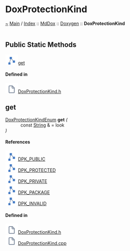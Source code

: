 <a id="doxprotectionkind"></a>
<h1>DoxProtectionKind</h1>
<a id="classMdDox_1_1Doxygen_1_1DoxProtectionKind"></a>
<a id="mddoxdoxygendoxprotectionkind"></a>
<a href="https://github.com/CharlesCarley/MdDox">~</a>
<a href="indexpage.md#main">Main</a>
<span class="inline-text">/</span>
<a href="index.md#index">Index</a>
<span class="inline-text">::</span>
<a href="namespaceMdDox.md#mddox">MdDox</a>
<span class="inline-text">::</span>
<a href="namespaceMdDox_1_1Doxygen.md#doxygen">Doxygen</a>
<span class="inline-text">::</span>
<span class="bold-text"><b>DoxProtectionKind</b></span>
<br/>
<br/>
<a id="public-static-methods"></a>
<h2>Public Static Methods</h2>
<span class="icon-list-item"><a href="#get" class="icon-list-item"><img src="../images/class24px.svg" class="icon-list-item"/><span class="icon-list-item">get</span>
</a>
</span>
<br/>
<a id="defined-in"></a>
<h4>Defined in</h4>
<span class="icon-list-item"><a href="https://github.com/CharlesCarley/MdDox/blob/master/Tools/Doxygen/DoxProtectionKind.h#L66" class="icon-list-item"><img src="../images/file24px.svg" class="icon-list-item"/><span class="icon-list-item">DoxProtectionKind.h</span>
</a>
</span>
<br/>
<a id="get"></a>
<h2>get</h2>
<a href="namespaceMdDox_1_1Doxygen.md#doxprotectionkindenum">DoxProtectionKindEnum</a>
<span class="bold-text"><b>get</b></span>
<span class="italic-text"><i>(</i></span>
<div class="paragraph">
<span class="paragraph"><img src="../images/horSpace24px.svg"/><span class="inline-text">const </span>
<a href="namespaceMdDox.md#string">String</a>
<span class="inline-text"> &amp;</span>
<span class="inline-text"> = </span>
<span class="inline-text">look</span>
</span>
</div>
<span class="italic-text"><i>)</i></span>
<a id="references"></a>
<h4>References</h4>
<span class="icon-list-item"><a href="namespaceMdDox_1_1Doxygen.md#dpk_public" class="icon-list-item"><img src="../images/class24px.svg" class="icon-list-item"/><span class="icon-list-item">DPK_PUBLIC</span>
</a>
</span>
<br/>
<span class="icon-list-item"><a href="namespaceMdDox_1_1Doxygen.md#dpk_protected" class="icon-list-item"><img src="../images/class24px.svg" class="icon-list-item"/><span class="icon-list-item">DPK_PROTECTED</span>
</a>
</span>
<br/>
<span class="icon-list-item"><a href="namespaceMdDox_1_1Doxygen.md#dpk_private" class="icon-list-item"><img src="../images/class24px.svg" class="icon-list-item"/><span class="icon-list-item">DPK_PRIVATE</span>
</a>
</span>
<br/>
<span class="icon-list-item"><a href="namespaceMdDox_1_1Doxygen.md#dpk_package" class="icon-list-item"><img src="../images/class24px.svg" class="icon-list-item"/><span class="icon-list-item">DPK_PACKAGE</span>
</a>
</span>
<br/>
<span class="icon-list-item"><a href="namespaceMdDox_1_1Doxygen.md#dpk_invalid" class="icon-list-item"><img src="../images/class24px.svg" class="icon-list-item"/><span class="icon-list-item">DPK_INVALID</span>
</a>
</span>
<br/>
<a id="defined-in"></a>
<h4>Defined in</h4>
<span class="icon-list-item"><a href="https://github.com/CharlesCarley/MdDox/blob/master/Tools/Doxygen/DoxProtectionKind.h#L68" class="icon-list-item"><img src="../images/file24px.svg" class="icon-list-item"/><span class="icon-list-item">DoxProtectionKind.h</span>
</a>
</span>
<br/>
<span class="icon-list-item"><a href="https://github.com/CharlesCarley/MdDox/blob/master/Tools/Doxygen/DoxProtectionKind.cpp#L30" class="icon-list-item"><img src="../images/file24px.svg" class="icon-list-item"/><span class="icon-list-item">DoxProtectionKind.cpp</span>
</a>
</span>
<br/>
<br/>
</div>
</div>
</body>
</html>
